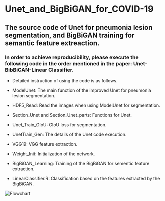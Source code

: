 # Unet_and_BigBiGAN_for_COVID-19
## The source code of Unet for pneumonia lesion segmentation, and BigBiGAN training for semantic feature extreaction.

### In order to achieve reproducibility, please execute the following code in the order mentioned in the paper: Unet-BibBiGAN-Linear Classifier.

* Detailed instruction of using the code is as follows.

* ModelUnet: The main function of the improved Unet for pneumonia lesion segmentation.

* HDF5_Read: Read the images when using ModelUnet for segmentation.

* Section_Unet and Section_Unet_parts: Functions for Unet.

* Unet_Train_GIoU: GIoU loss for segmentation.

* UnetTrain_Gen: The details of the Unet code execution.

* VGG19: VGG feature extraction.

* Weight_Init: Initialization of the network.

* BigBiGAN_Learning: Training of the BigBiGAN for sementic feature extraction.

* LinearClassifier.R: Classification based on the features extracted by the BigBiGAN.

![Flowchart](https://github.com/MI-12/hello-world/blob/master/Fig.Framework.tif) 
